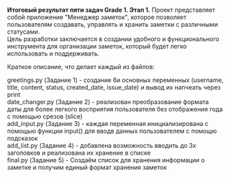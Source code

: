 **Итоговый результат пяти задач Grade 1. Этап 1.**
Проект представляет собой приложение "Менеджер заметок", которое позволяет пользователям создавать, управлять и хранить заметки с различными статусами.<br>
Цель разработки заключается в создании удобного и функционального инструмента для организации заметок, который будет легко использовать и поддерживать.<br>

Краткое описание, что делает каждый из файлов:

greetings.py (Задание 1) - создание 6и основных переменных (username, title, content, status, created_date, issue_date) и вывод их напчеать через print<br>
date_changer.py (Задание 2) - реализован преобразование формата даты для более легкого восприятия пользователя без отображения года с помощью срезов (slice)<br>
add_input.py (Задание 3) - каждая переменная инициализирована с помощью функции input() для вводв данных пользователем с помощю подсказок<br>
add_list.py (Задание 4) - добавлена возможность вводить до 3х заголовков и реализована их хранение в списке<br>
final.py (Задание 5) - Создаём список для хранения информации о заметке и получим единый формат хранения заметок<br>
